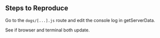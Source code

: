 ## Steps to Reproduce

Go to the `dogs/[...].js` route and edit the console log in getServerData.

See if browser and terminal both update.
